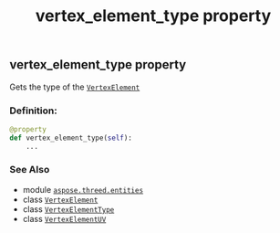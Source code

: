 ﻿---
title: vertex_element_type property
second_title: Aspose.3D for Python via .NET API References
description: 
type: docs
weight: 110
url: /python-net/aspose.threed.entities/vertexelementuv/vertex_element_type/
is_root: false
---

## vertex_element_type property


Gets the type of the [`VertexElement`](/3d/python-net/aspose.threed.entities/vertexelement)
### Definition:
```python
@property
def vertex_element_type(self):
    ...
```

### See Also
* module [`aspose.threed.entities`](../../)
* class [`VertexElement`](/3d/python-net/aspose.threed.entities/vertexelement)
* class [`VertexElementType`](/3d/python-net/aspose.threed.entities/vertexelementtype)
* class [`VertexElementUV`](/3d/python-net/aspose.threed.entities/vertexelementuv)
